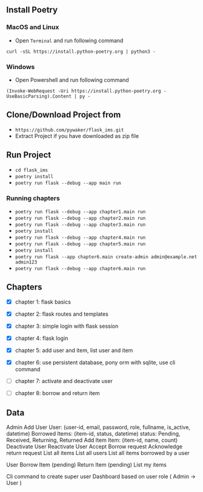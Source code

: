 
## Install Poetry

### MacOS and Linux

- Open `Terminal` and run following command

`curl -sSL https://install.python-poetry.org | python3 -`


### Windows

- Open Powershell and run following command

`(Invoke-WebRequest -Uri https://install.python-poetry.org -UseBasicParsing).Content | py -`


## Clone/Download Project from

- `https://github.com/pywaker/flask_ims.git`
- Extract Project if you have downloaded as zip file


## Run Project

- `cd flask_ims`
- `poetry install`
- `poetry run flask --debug --app main run`


### Running chapters

- `poetry run flask --debug --app chapter1.main run`
- `poetry run flask --debug --app chapter2.main run`
- `poetry run flask --debug --app chapter3.main run`
- `poetry install`
- `poetry run flask --debug --app chapter4.main run`
- `poetry run flask --debug --app chapter5.main run`
- `poetry install`
- `poetry run flask --app chapter6.main create-admin admin@example.net admin123`
- `poetry run flask --debug --app chapter6.main run`


## Chapters

- [x] chapter 1: flask basics
- [x] chapter 2: flask routes and templates
- [x] chapter 3: simple login with flask session
- [x] chapter 4: flask login
- [x] chapter 5: add user and item, list user and item
- [x] chapter 6: use persistent database, pony orm with sqlite, use cli command
- [ ] chapter 7: activate and deactivate user
- [ ] chapter 8: borrow and return item


## Data
Admin
    Add User
        User: (user-id, email, password, role, fullname, is_active, datetime)
        Borrowed Items: (item-id, status, datetime) status: Pending, Received, Returning, Returned
    Add Item
        Item: (item-id, name, count)
    Deactivate User
    Reactivate User
    Accept Borrow request
    Acknowledge return request
    List all items
    List all users
    List all items borrowed by a user

User
    Borrow Item (pending)
    Return Item (pending)
    List my items


Cli command to create super user
Dashboard based on user role ( Admin -> User )